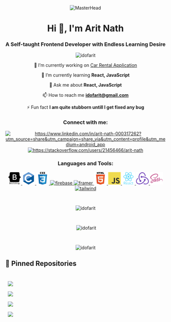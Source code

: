 <div align="center">
  
![MasterHead](https://drive.google.com/uc?id=1FB4MH3R0VRpbz9w32ujEHWdT674ZTbyz)

</div>
<div align="center">
<h1 align="center">Hi 👋, I'm Arit Nath</h1>
<h3 align="center">A Self-taught Frontend Developer with Endless Learning Desire</h3>

<p align="center"> <img src="https://komarev.com/ghpvc/?username=idofarit&label=Profile%20views&color=0e75b6&style=flat" alt="idofarit" /> </p>

 🔭 I’m currently working on [Car Rental Application](https://bookinghandling.netlify.app)

 🌱 I’m currently learning **React, JavaScript**

 💬 Ask me about **React, JavaScript**

 📫 How to reach me **idofarit@gmail.com**

 ⚡ Fun fact **I am quite stubborn untill I get fixed any bug**

</div>

<h3 align="center">Connect with me:</h3>
<p align="center">
<a href="https://linkedin.com/in/https://www.linkedin.com/in/arit-nath-000317262?utm_source=share&utm_campaign=share_via&utm_content=profile&utm_medium=android_app" target="blank"><img align="center" src="https://raw.githubusercontent.com/rahuldkjain/github-profile-readme-generator/master/src/images/icons/Social/linked-in-alt.svg" alt="https://www.linkedin.com/in/arit-nath-000317262?utm_source=share&utm_campaign=share_via&utm_content=profile&utm_medium=android_app" height="30" width="40" /></a>
<a href="https://stackoverflow.com/users/https://stackoverflow.com/users/21456466/arit-nath" target="blank"><img align="center" src="https://raw.githubusercontent.com/rahuldkjain/github-profile-readme-generator/master/src/images/icons/Social/stack-overflow.svg" alt="https://stackoverflow.com/users/21456466/arit-nath" height="30" width="40" /></a>
</p>

<h3 align="center">Languages and Tools:</h3>
<p align="center"> <a href="https://getbootstrap.com" target="_blank" rel="noreferrer"> <img src="https://raw.githubusercontent.com/devicons/devicon/master/icons/bootstrap/bootstrap-plain-wordmark.svg" alt="bootstrap" width="40" height="40"/> </a> <a href="https://www.cprogramming.com/" target="_blank" rel="noreferrer"> <img src="https://raw.githubusercontent.com/devicons/devicon/master/icons/c/c-original.svg" alt="c" width="40" height="40"/> </a> <a href="https://www.w3schools.com/css/" target="_blank" rel="noreferrer"> <img src="https://raw.githubusercontent.com/devicons/devicon/master/icons/css3/css3-original-wordmark.svg" alt="css3" width="40" height="40"/> </a> <a href="https://firebase.google.com/" target="_blank" rel="noreferrer"> <img src="https://www.vectorlogo.zone/logos/firebase/firebase-icon.svg" alt="firebase" width="40" height="40"/> </a> <a href="https://www.framer.com/" target="_blank" rel="noreferrer"> <img src="https://www.vectorlogo.zone/logos/framer/framer-icon.svg" alt="framer" width="40" height="40"/> </a> <a href="https://www.w3.org/html/" target="_blank" rel="noreferrer"> <img src="https://raw.githubusercontent.com/devicons/devicon/master/icons/html5/html5-original-wordmark.svg" alt="html5" width="40" height="40"/> </a> <a href="https://developer.mozilla.org/en-US/docs/Web/JavaScript" target="_blank" rel="noreferrer"> <img src="https://raw.githubusercontent.com/devicons/devicon/master/icons/javascript/javascript-original.svg" alt="javascript" width="40" height="40"/> </a> <a href="https://reactjs.org/" target="_blank" rel="noreferrer"> <img src="https://raw.githubusercontent.com/devicons/devicon/master/icons/react/react-original-wordmark.svg" alt="react" width="40" height="40"/> </a> <a href="https://redux.js.org" target="_blank" rel="noreferrer"> <img src="https://raw.githubusercontent.com/devicons/devicon/master/icons/redux/redux-original.svg" alt="redux" width="40" height="40"/> </a> <a href="https://sass-lang.com" target="_blank" rel="noreferrer"> <img src="https://raw.githubusercontent.com/devicons/devicon/master/icons/sass/sass-original.svg" alt="sass" width="40" height="40"/> </a> <a href="https://tailwindcss.com/" target="_blank" rel="noreferrer"> <img src="https://www.vectorlogo.zone/logos/tailwindcss/tailwindcss-icon.svg" alt="tailwind" width="40" height="40"/> </a> </p>
<br/>

<p align="center"><img src="https://github-readme-stats.vercel.app/api/top-langs?username=idofarit&show_icons=true&locale=en&layout=compact" alt="idofarit" /></p> <br/>

<p align="center">&nbsp;<img src="https://github-readme-stats.vercel.app/api?username=idofarit&show_icons=true&locale=en" alt="idofarit" /></p> <br/>

<p align="center"><img src="https://github-readme-streak-stats.herokuapp.com/?user=idofarit&" alt="idofarit" /></p>



## 📌 Pinned Repositories

<br>

<a href="https://github.com/idofarit/bookingHandling.git">
  <img align="center" style="margin:0.5rem" src="https://drive.google.com/uc?id=1Q4D-QOH3zKgntSopFHRWAZeuqcrNDM7l" />
</a>

<br>

<a href="https://github.com/idofarit/E-Commerce.git">
  <img align="center" style="margin:0.5rem" src="https://drive.google.com/uc?id=1gYqpW6_DsQF-p5yGF3cqkiMtVzwRZyQB" />
</a>

<br>
<a href="https://github.com/idofarit/modernSPA.git">
  <img align="center" style="margin:0.5rem" src="https://drive.google.com/uc?id=16_lUuWpB2YZGijG_GaSsIjmA5rt5L85U" />
</a>



<br>
<a href="https://github.com/idofarit/socialInteracting.git">
  <img align="center" style="margin:0.5rem" src="https://drive.google.com/uc?id=1j_Ea5WhxpTblwij3E2QNffVJirDf296P" />
</a>





<br>
